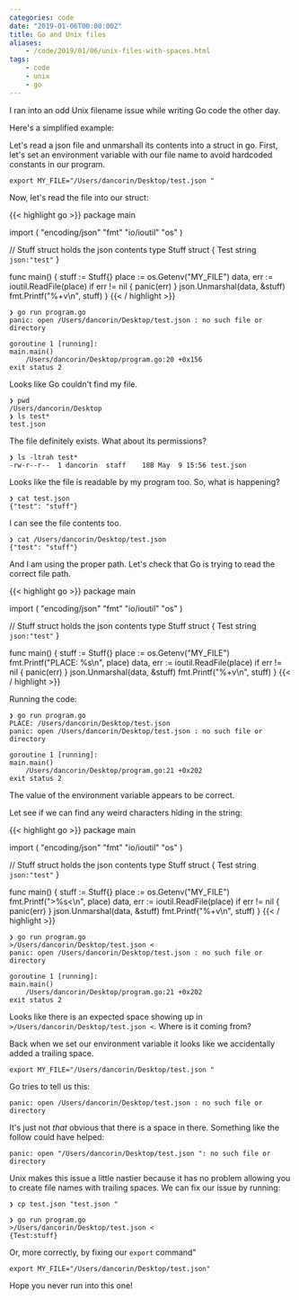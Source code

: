 ```yaml
---
categories: code
date: "2019-01-06T00:00:00Z"
title: Go and Unix files
aliases:
    - /code/2019/01/06/unix-files-with-spaces.html
tags:
    - code
    - unix
    - go
---
```


I ran into an odd Unix filename issue while writing Go code the other day.

Here's a simplified example:

Let's read a json file and unmarshall its contents into a struct in go. First, let's set an environment variable with our file name to avoid hardcoded constants in our program.

    export MY_FILE="/Users/dancorin/Desktop/test.json "

Now, let's read the file into our struct:

{{< highlight go >}}
package main

import (
    "encoding/json"
    "fmt"
    "io/ioutil"
    "os"
)

// Stuff struct holds the json contents
type Stuff struct {
    Test string `json:"test"`
}

func main() {
    stuff := Stuff{}
    place := os.Getenv("MY_FILE")
    data, err := ioutil.ReadFile(place)
    if err != nil {
        panic(err)
    }
    json.Unmarshal(data, &stuff)
    fmt.Printf("%+v\n", stuff)
}
{{< / highlight >}}

    ❯ go run program.go
    panic: open /Users/dancorin/Desktop/test.json : no such file or directory

    goroutine 1 [running]:
    main.main()
        /Users/dancorin/Desktop/program.go:20 +0x156
    exit status 2

Looks like Go couldn't find my file.

    ❯ pwd
    /Users/dancorin/Desktop
    ❯ ls test*
    test.json

The file definitely exists. What about its permissions?

    ❯ ls -ltrah test*
    -rw-r--r--  1 dancorin  staff    18B May  9 15:56 test.json

Looks like the file is readable by my program too. So, what is happening?

    ❯ cat test.json
    {"test": "stuff"}

I can see the file contents too.

    ❯ cat /Users/dancorin/Desktop/test.json
    {"test": "stuff"}

And I am using the proper path. Let's check that Go is trying to read the correct file path.

{{< highlight go >}}
package main

import (
    "encoding/json"
    "fmt"
    "io/ioutil"
    "os"
)

// Stuff struct holds the json contents
type Stuff struct {
    Test string `json:"test"`
}

func main() {
    stuff := Stuff{}
    place := os.Getenv("MY_FILE")
    fmt.Printf("PLACE: %s\n", place)
    data, err := ioutil.ReadFile(place)
    if err != nil {
        panic(err)
    }
    json.Unmarshal(data, &stuff)
    fmt.Printf("%+v\n", stuff)
}
{{< / highlight >}}

Running the code:

    ❯ go run program.go
    PLACE: /Users/dancorin/Desktop/test.json
    panic: open /Users/dancorin/Desktop/test.json : no such file or directory

    goroutine 1 [running]:
    main.main()
        /Users/dancorin/Desktop/program.go:21 +0x202
    exit status 2

The value of the environment variable appears to be correct.

Let see if we can find any weird characters hiding in the string:

{{< highlight go >}}
package main

import (
    "encoding/json"
    "fmt"
    "io/ioutil"
    "os"
)

// Stuff struct holds the json contents
type Stuff struct {
    Test string `json:"test"`
}

func main() {
    stuff := Stuff{}
    place := os.Getenv("MY_FILE")
    fmt.Printf(">%s<\n", place)
    data, err := ioutil.ReadFile(place)
    if err != nil {
        panic(err)
    }
    json.Unmarshal(data, &stuff)
    fmt.Printf("%+v\n", stuff)
}
{{< / highlight >}}

    ❯ go run program.go
    >/Users/dancorin/Desktop/test.json <
    panic: open /Users/dancorin/Desktop/test.json : no such file or directory

    goroutine 1 [running]:
    main.main()
        /Users/dancorin/Desktop/program.go:21 +0x202
    exit status 2

Looks like there is an expected space showing up in ` >/Users/dancorin/Desktop/test.json <`. Where is it coming from?

Back when we set our environment variable it looks like we accidentally added a trailing space.

    export MY_FILE="/Users/dancorin/Desktop/test.json "

Go tries to tell us this:

    panic: open /Users/dancorin/Desktop/test.json : no such file or directory

It's just not _that_ obvious that there is a space in there. Something like the follow could have helped:

    panic: open "/Users/dancorin/Desktop/test.json ": no such file or directory

Unix makes this issue a little nastier because it has no problem allowing you to create file names with trailing spaces. We can fix our issue by running:

    ❯ cp test.json "test.json "

    ❯ go run program.go
    >/Users/dancorin/Desktop/test.json <
    {Test:stuff}


Or, more correctly, by fixing our `export` command"

    export MY_FILE="/Users/dancorin/Desktop/test.json"

Hope you never run into this one!
